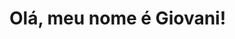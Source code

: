 # Olá, meu nome é Giovani!

<!-- > Faça uma breve aprensentação sobre você e a sua área.
🔭 Escreva algum projeto que você desenvolveu ou que atualmente esteja trabalhando nele. -->

<!-- 💬 Escreva uma mensagem para que as pessoas entrem em contato com você, ou te faça perguntas. -->
<!-- ![GitHub Stats](https://github-readme-stats.vercel.app/api?username=DarthBayo) -->
